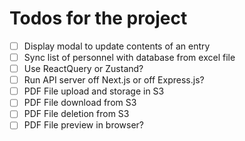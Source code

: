 # Todos for the project

- [ ] Display modal to update contents of an entry
- [ ] Sync list of personnel with database from excel file
- [ ] Use ReactQuery or Zustand?
- [ ] Run API server off Next.js or off Express.js?
- [ ] PDF File upload and storage in S3
- [ ] PDF File download from S3
- [ ] PDF File deletion from S3
- [ ] PDF File preview in browser?
